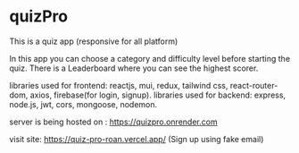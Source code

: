 # quizPro
This is a quiz app (responsive for all platform)

In this app you can choose a category and difficulty level before starting the quiz.
There is  a Leaderboard where you can see the highest scorer.

libraries used for frontend: reactjs, mui, redux, tailwind css, react-router-dom, axios, firebase(for login, signup).
libraries used for backend: express, node.js, jwt, cors, mongoose, nodemon.

server is being hosted on : https://quizpro.onrender.com

visit site: https://quiz-pro-roan.vercel.app/
(Sign up using fake email)
